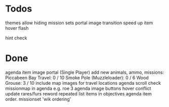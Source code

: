 # Todos
themes
allow hiding mission sets
portal image transition
speed up item hover flash


hint check



# Done
agenda item image portal
(Single Player)
add new animals, ammo, missions:
	Piccabeen Bay Travel: 0 / 10
	Smoke Pole (Muzzleloader): 0 / 6
	Wood Grouse: 3 / 10
include map images for travel locations
agenda scroll
check missionmap in agenda e.g. roe 3
agenda image buttons hover conflict
update rares/furs
reword repeated list items in objectives
agenda item order. missionset 'wik ordering'